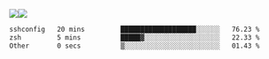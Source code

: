 <div style="display: flex; flex-direction: row;">
<img style="height: auto; width: auto;" class="img" src="https://raw.githubusercontent.com/blazepp/github-stats/master/generated/overview.svg#gh-dark-mode-only" />
<img style="height: auto; width: auto;" class="img" src="https://raw.githubusercontent.com/blazepp/github-stats/master/generated/languages.svg#gh-dark-mode-only" />
</div>

<!--START_SECTION:waka-->

```txt
sshconfig   20 mins         ███████████████████░░░░░░   76.23 %
zsh         5 mins          █████▓░░░░░░░░░░░░░░░░░░░   22.33 %
Other       0 secs          ▒░░░░░░░░░░░░░░░░░░░░░░░░   01.43 %
```

<!--END_SECTION:waka-->
